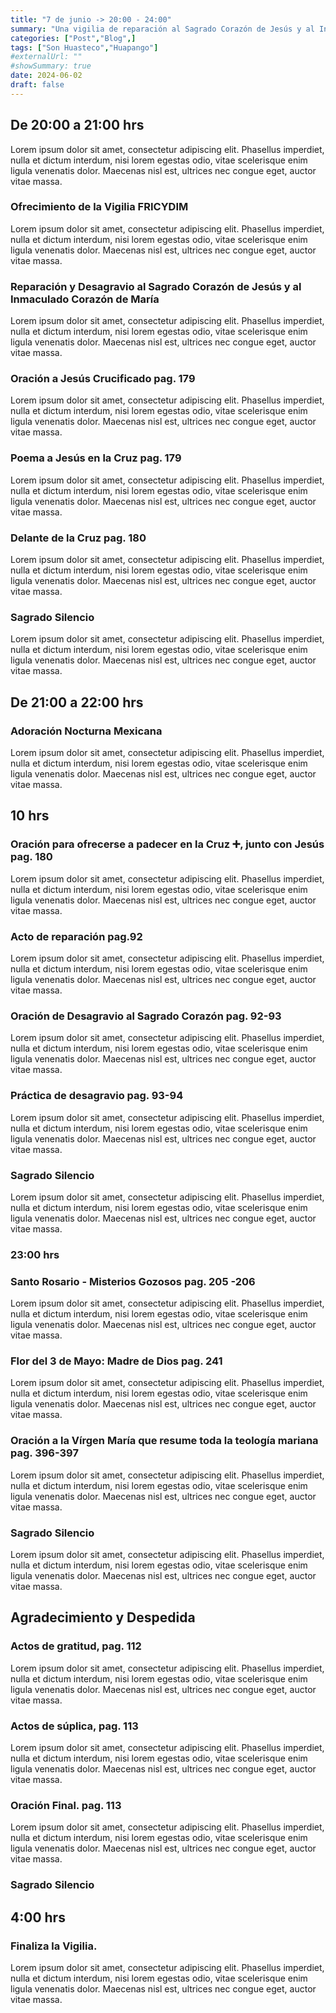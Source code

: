 ```yaml
---
title: "7 de junio -> 20:00 - 24:00"
summary: "Una vigilia de reparación al Sagrado Corazón de Jesús y al Inmaculado Corazón de María es un acto de devoción y oración, generalmente nocturno, en el que los fieles buscan consolar y reparar las ofensas hechas a los corazones de Jesús y María mediante la adoración, el rezo del santo Rosario y otras prácticas espirituales."
categories: ["Post","Blog",]
tags: ["Son Huasteco","Huapango"]
#externalUrl: ""
#showSummary: true
date: 2024-06-02
draft: false
---
```


## De 20:00 a 21:00 hrs

Lorem ipsum dolor sit amet, consectetur adipiscing elit. Phasellus imperdiet, nulla et dictum interdum, nisi lorem egestas odio, vitae scelerisque enim ligula venenatis dolor. Maecenas nisl est, ultrices nec congue eget, auctor vitae massa.

### Ofrecimiento de la Vigilia FRICYDIM

Lorem ipsum dolor sit amet, consectetur adipiscing elit. Phasellus imperdiet, nulla et dictum interdum, nisi lorem egestas odio, vitae scelerisque enim ligula venenatis dolor. Maecenas nisl est, ultrices nec congue eget, auctor vitae massa.

### Reparación y Desagravio al Sagrado Corazón de Jesús y al Inmaculado Corazón de María

Lorem ipsum dolor sit amet, consectetur adipiscing elit. Phasellus imperdiet, nulla et dictum interdum, nisi lorem egestas odio, vitae scelerisque enim ligula venenatis dolor. Maecenas nisl est, ultrices nec congue eget, auctor vitae massa.

### Oración a Jesús Crucificado pag. 179

Lorem ipsum dolor sit amet, consectetur adipiscing elit. Phasellus imperdiet, nulla et dictum interdum, nisi lorem egestas odio, vitae scelerisque enim ligula venenatis dolor. Maecenas nisl est, ultrices nec congue eget, auctor vitae massa.

### Poema a Jesús en la Cruz pag. 179

Lorem ipsum dolor sit amet, consectetur adipiscing elit. Phasellus imperdiet, nulla et dictum interdum, nisi lorem egestas odio, vitae scelerisque enim ligula venenatis dolor. Maecenas nisl est, ultrices nec congue eget, auctor vitae massa.

### Delante de la Cruz pag. 180

Lorem ipsum dolor sit amet, consectetur adipiscing elit. Phasellus imperdiet, nulla et dictum interdum, nisi lorem egestas odio, vitae scelerisque enim ligula venenatis dolor. Maecenas nisl est, ultrices nec congue eget, auctor vitae massa.

### Sagrado Silencio

Lorem ipsum dolor sit amet, consectetur adipiscing elit. Phasellus imperdiet, nulla et dictum interdum, nisi lorem egestas odio, vitae scelerisque enim ligula venenatis dolor. Maecenas nisl est, ultrices nec congue eget, auctor vitae massa.

## De 21:00 a 22:00 hrs

### Adoración Nocturna Mexicana

Lorem ipsum dolor sit amet, consectetur adipiscing elit. Phasellus imperdiet, nulla et dictum interdum, nisi lorem egestas odio, vitae scelerisque enim ligula venenatis dolor. Maecenas nisl est, ultrices nec congue eget, auctor vitae massa.

## 10 hrs

### Oración para ofrecerse a padecer en la Cruz ➕, junto con Jesús pag. 180

Lorem ipsum dolor sit amet, consectetur adipiscing elit. Phasellus imperdiet, nulla et dictum interdum, nisi lorem egestas odio, vitae scelerisque enim ligula venenatis dolor. Maecenas nisl est, ultrices nec congue eget, auctor vitae massa.

### Acto de reparación pag.92

Lorem ipsum dolor sit amet, consectetur adipiscing elit. Phasellus imperdiet, nulla et dictum interdum, nisi lorem egestas odio, vitae scelerisque enim ligula venenatis dolor. Maecenas nisl est, ultrices nec congue eget, auctor vitae massa.

### Oración de Desagravio al Sagrado Corazón pag. 92-93

Lorem ipsum dolor sit amet, consectetur adipiscing elit. Phasellus imperdiet, nulla et dictum interdum, nisi lorem egestas odio, vitae scelerisque enim ligula venenatis dolor. Maecenas nisl est, ultrices nec congue eget, auctor vitae massa.

### Práctica de desagravio pag. 93-94

Lorem ipsum dolor sit amet, consectetur adipiscing elit. Phasellus imperdiet, nulla et dictum interdum, nisi lorem egestas odio, vitae scelerisque enim ligula venenatis dolor. Maecenas nisl est, ultrices nec congue eget, auctor vitae massa.

### Sagrado Silencio

Lorem ipsum dolor sit amet, consectetur adipiscing elit. Phasellus imperdiet, nulla et dictum interdum, nisi lorem egestas odio, vitae scelerisque enim ligula venenatis dolor. Maecenas nisl est, ultrices nec congue eget, auctor vitae massa.

### 23:00 hrs

### Santo Rosario - Misterios Gozosos pag. 205 -206

Lorem ipsum dolor sit amet, consectetur adipiscing elit. Phasellus imperdiet, nulla et dictum interdum, nisi lorem egestas odio, vitae scelerisque enim ligula venenatis dolor. Maecenas nisl est, ultrices nec congue eget, auctor vitae massa.

### Flor del 3 de Mayo: Madre de Dios pag. 241

Lorem ipsum dolor sit amet, consectetur adipiscing elit. Phasellus imperdiet, nulla et dictum interdum, nisi lorem egestas odio, vitae scelerisque enim ligula venenatis dolor. Maecenas nisl est, ultrices nec congue eget, auctor vitae massa.

### Oración a la Vírgen María que resume toda la teología mariana pag. 396-397

Lorem ipsum dolor sit amet, consectetur adipiscing elit. Phasellus imperdiet, nulla et dictum interdum, nisi lorem egestas odio, vitae scelerisque enim ligula venenatis dolor. Maecenas nisl est, ultrices nec congue eget, auctor vitae massa.

### Sagrado Silencio

Lorem ipsum dolor sit amet, consectetur adipiscing elit. Phasellus imperdiet, nulla et dictum interdum, nisi lorem egestas odio, vitae scelerisque enim ligula venenatis dolor. Maecenas nisl est, ultrices nec congue eget, auctor vitae massa.

## Agradecimiento y Despedida

### Actos de gratitud, pag. 112

Lorem ipsum dolor sit amet, consectetur adipiscing elit. Phasellus imperdiet, nulla et dictum interdum, nisi lorem egestas odio, vitae scelerisque enim ligula venenatis dolor. Maecenas nisl est, ultrices nec congue eget, auctor vitae massa.

### Actos de súplica, pag. 113

Lorem ipsum dolor sit amet, consectetur adipiscing elit. Phasellus imperdiet, nulla et dictum interdum, nisi lorem egestas odio, vitae scelerisque enim ligula venenatis dolor. Maecenas nisl est, ultrices nec congue eget, auctor vitae massa.

### Oración Final. pag. 113

Lorem ipsum dolor sit amet, consectetur adipiscing elit. Phasellus imperdiet, nulla et dictum interdum, nisi lorem egestas odio, vitae scelerisque enim ligula venenatis dolor. Maecenas nisl est, ultrices nec congue eget, auctor vitae massa.

### Sagrado Silencio 

## 4:00 hrs

### Finaliza la Vigilia.

Lorem ipsum dolor sit amet, consectetur adipiscing elit. Phasellus imperdiet, nulla et dictum interdum, nisi lorem egestas odio, vitae scelerisque enim ligula venenatis dolor. Maecenas nisl est, ultrices nec congue eget, auctor vitae massa.
